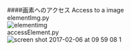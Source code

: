 ####画素へのアクセス Access to a image<br>
elementImg.py<br>
![elementimg](https://cloud.githubusercontent.com/assets/17031124/22631451/f98cadba-ec50-11e6-8e32-790a3d72316c.png)
<br>
accessElement.py<br>
![screen shot 2017-02-06 at 09 59 08 1](https://cloud.githubusercontent.com/assets/17031124/22631547/9722d3a0-ec52-11e6-9f80-06fd67208bd6.png)<br>
